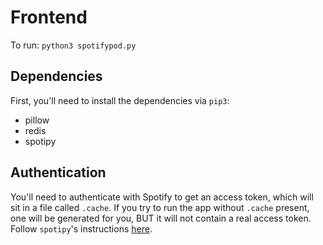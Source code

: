 # Frontend

To run: `python3 spotifypod.py`

## Dependencies

First, you'll need to install the dependencies via `pip3`:
* pillow
* redis
* spotipy

## Authentication

You'll need to authenticate with Spotify to get an access token, which will sit in a file called `.cache`. If you try to run the app without `.cache` present, one will be generated for you, BUT it will not contain a real access token. 
Follow `spotipy`'s instructions [here](https://spotipy.readthedocs.io/en/2.16.1/#client-credentials-flow).